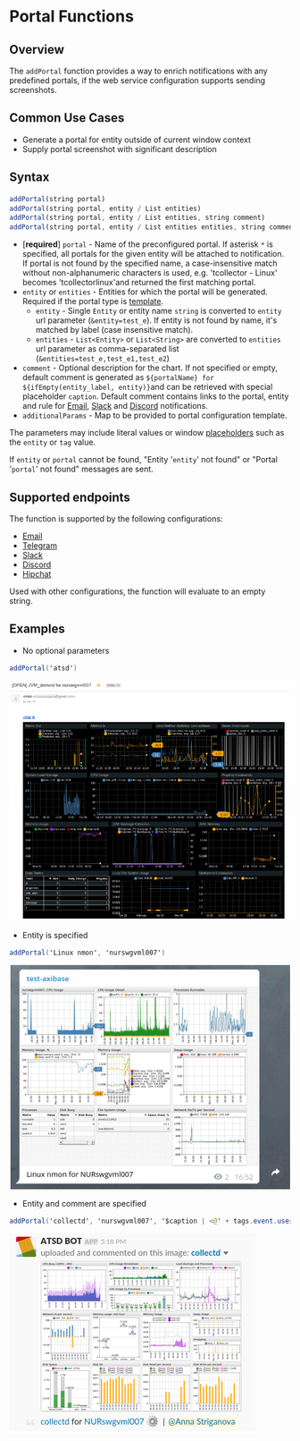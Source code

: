# Portal Functions

## Overview

The `addPortal` function provides a way to enrich notifications with any predefined portals, if the web service configuration supports sending screenshots.

## Common Use Cases

* Generate a portal for entity outside of current window context
* Supply portal screenshot with significant description

## Syntax

```javascript
addPortal(string portal)
addPortal(string portal, entity / List entities)
addPortal(string portal, entity / List entities, string comment)
addPortal(string portal, entity / List entities entities, string comment, [] additionalParams)
```
* [**required**] `portal` - Name of the preconfigured portal. If asterisk `*` is specified, all portals for the given entity will be attached to notification. If portal is not found by the specified name, a case-insensitive match without non-alphanumeric characters is used, e.g. 'tcollector - Linux' becomes 'tcollectorlinux'and returned the first matching portal.
* `entity` or `entities` - Entities for which the portal will be generated. Required if the portal type is [template](../portals/creating-and-assigning-portals.md#template-portals).
  * `entity` - Single `Entity` or entity name `string` is converted to `entity` url parameter (`&entity=test_e`). If entity is not found by name, it's matched by label (case insensitive match).
  * `entities` - `List<Entity>` or `List<String>` are converted to `entities` url parameter as comma-separated list (`&entities=test_e,test_e1,test_e2`)
* `comment` - Optional description for the chart. If not specified or empty, default comment is generated as `${portalName} for ${ifEmpty(entity_label, entity)}`and can be retrieved with special placeholder `caption`. Default comment contains links to the portal, entity and rule for [Email](email.md), [Slack](notifications/slack.md) and [Discord](notifications/discord.md) notifications.
* `additionalParams` - Map to be provided to portal configuration template.

The parameters may include literal values or window [placeholders](placeholders.md) such as the `entity` or `tag` value.

If `entity` or `portal` cannot be found, "Entity '`entity`' not found" or "Portal '`portal`' not found" messages are sent.

## Supported endpoints

The function is supported by the following configurations:
* [Email](email.md)
* [Telegram](notifications/telegram.md)
* [Slack](notifications/slack.md)
* [Discord](notifications/discord.md)
* [Hipchat](notifications/hipchat.md)

Used with other configurations, the function will evaluate to an empty string.

## Examples

* No optional parameters

```java
addPortal('atsd')
```
![](images/functions-portal-1.png)


* Entity is specified

```java
addPortal('Linux nmon', 'nurswgvml007')
```
![](images/functions-portal-2.png)


* Entity and comment are specified

```java
addPortal('collectd', 'nurswgvml007', '$caption | <@' + tags.event.user + '>')
```
![](images/functions-portal-3.png)